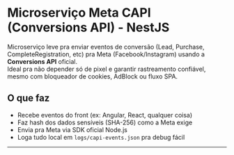 # Microserviço Meta CAPI (Conversions API) - NestJS

Microserviço leve pra enviar eventos de conversão (Lead, Purchase, CompleteRegistration, etc) pra Meta (Facebook/Instagram) usando a **Conversions API** oficial.  
Ideal pra não depender só de pixel e garantir rastreamento confiável, mesmo com bloqueador de cookies, AdBlock ou fluxo SPA.

## O que faz

- Recebe eventos do front (ex: Angular, React, qualquer coisa)
- Faz hash dos dados sensíveis (SHA-256) como a Meta exige
- Envia pra Meta via SDK oficial Node.js
- Loga tudo local em `logs/capi-events.json` pra debug fácil

---
